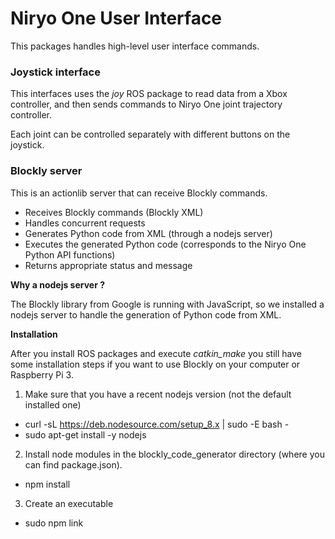 # Niryo One User Interface

This packages handles high-level user interface commands.

### Joystick interface

This interfaces uses the _joy_ ROS package to read data from a Xbox controller, and then sends commands to Niryo One joint trajectory controller. 

Each joint can be controlled separately with different buttons on the joystick.

### Blockly server

This is an actionlib server that can receive Blockly commands.

* Receives Blockly commands (Blockly XML)
* Handles concurrent requests
* Generates Python code from XML (through a nodejs server)
* Executes the generated Python code (corresponds to the Niryo One Python API functions)
* Returns appropriate status and message

**Why a nodejs server ?**

The Blockly library from Google is running with JavaScript, so we installed a nodejs server to handle the generation of Python code from XML.

**Installation**

After you install ROS packages and execute _catkin\_make_ you still have some installation steps if you want to use Blockly on your computer or Raspberry Pi 3.

1. Make sure that you have a recent nodejs version (not the default installed one)
* curl -sL https://deb.nodesource.com/setup_8.x | sudo -E bash -
* sudo apt-get install -y nodejs
2. Install node modules in the blockly\_code\_generator directory (where you can find package.json).
* npm install
3. Create an executable
* sudo npm link
